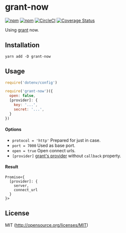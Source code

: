 # grant-now

[![npm](https://img.shields.io/npm/v/grant-now.svg?longCache=true&style=flat-square)](https://yarnpkg.com/en/package/grant-now)
[![npm](https://img.shields.io/npm/dm/grant-now.svg?longCache=true&style=flat-square)](https://www.npmjs.com/package/grant-now)
[![CircleCI](https://img.shields.io/circleci/project/github/kthjm/grant-now.svg?longCache=true&style=flat-square)](https://circleci.com/gh/kthjm/grant-now)
[![Coverage Status](https://img.shields.io/codecov/c/github/kthjm/grant-now.svg?longCache=true&style=flat-square)](https://codecov.io/github/kthjm/grant-now)

Using [grant](https://github.com/simov/grant) now.

## Installation
```shell
yarn add -D grant-now
```

## Usage
```js
require('dotenv/config')

require('grant-now')({
  open: false,
  [provider]: {
    key: '...',
    secret: '...',
  }
})
```

#### Options
- `protocol = 'http'` Prepared for just in case.
- `port = 7000` Used as base port.
- `open = true` Open connect urls.
- `[provider]` [grant's provider](https://github.com/simov/grant#configuration) without `callback` property.

#### Result
```
Promise<{
  [provider]: {
    server,
    connect_url
  }
}>
```

## License

MIT (http://opensource.org/licenses/MIT)